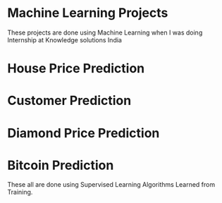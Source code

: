 # Machine Learning Projects 
These projects are done using Machine Learning when I was doing Internship at Knowledge solutions India 
# House Price Prediction
# Customer Prediction 
# Diamond Price Prediction
# Bitcoin Prediction 
These all are done using Supervised Learning Algorithms Learned from Training.
